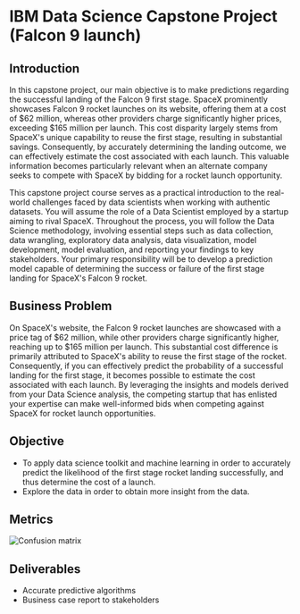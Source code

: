 # IBM Data Science Capstone Project (Falcon 9 launch)

## Introduction

In this capstone project, our main objective is to make predictions regarding the successful landing of the Falcon 9 first stage. SpaceX prominently showcases Falcon 9 rocket launches on its website, offering them at a cost of $62 million, whereas other providers charge significantly higher prices, exceeding $165 million per launch. This cost disparity largely stems from SpaceX's unique capability to reuse the first stage, resulting in substantial savings. Consequently, by accurately determining the landing outcome, we can effectively estimate the cost associated with each launch. This valuable information becomes particularly relevant when an alternate company seeks to compete with SpaceX by bidding for a rocket launch opportunity.

This capstone project course serves as a practical introduction to the real-world challenges faced by data scientists when working with authentic datasets. You will assume the role of a Data Scientist employed by a startup aiming to rival SpaceX. Throughout the process, you will follow the Data Science methodology, involving essential steps such as data collection, data wrangling, exploratory data analysis, data visualization, model development, model evaluation, and reporting your findings to key stakeholders. Your primary responsibility will be to develop a prediction model capable of determining the success or failure of the first stage landing for SpaceX's Falcon 9 rocket.

## Business Problem
On SpaceX's website, the Falcon 9 rocket launches are showcased with a price tag of $62 million, while other providers charge significantly higher, reaching up to $165 million per launch. This substantial cost difference is primarily attributed to SpaceX's ability to reuse the first stage of the rocket. Consequently, if you can effectively predict the probability of a successful landing for the first stage, it becomes possible to estimate the cost associated with each launch. By leveraging the insights and models derived from your Data Science analysis, the competing startup that has enlisted your expertise can make well-informed bids when competing against SpaceX for rocket launch opportunities.

## Objective
- To apply data science toolkit and machine learning in order to accurately predict the likelihood of the first stage rocket landing successfully, and thus determine the cost of a launch.
- Explore the data in order to obtain more insight from the data.

## Metrics
![Confusion matrix](https://github.com/chuksoo/IBM-Data-Science-Capstone-SpaceX/blob/main/Plots/Confusion%20matrix.PNG)

## Deliverables
- Accurate predictive algorithms
- Business case report to stakeholders


